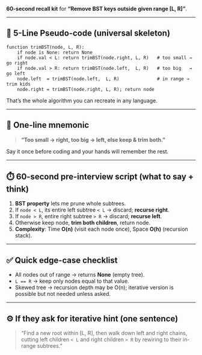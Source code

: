 **60-second recall kit** for **“Remove BST keys outside given range [L, R]”**.

---

## 🧠 5-Line Pseudo-code (universal skeleton)

```
function trimBST(node, L, R):
    if node is None: return None
    if node.val < L: return trimBST(node.right, L, R)   # too small → go right
    if node.val > R: return trimBST(node.left,  L, R)   # too big   → go left
    node.left  = trimBST(node.left,  L, R)              # in range → trim kids
    node.right = trimBST(node.right, L, R); return node
```

That’s the whole algorithm you can recreate in any language.

---

## 🔑 One-line mnemonic

> **“Too small → right, too big → left, else keep & trim both.”**

Say it once before coding and your hands will remember the rest.

---

## ⏱️ 60-second pre-interview script (what to say + think)

1. **BST property** lets me prune whole subtrees.
2. If `node < L`, its entire left subtree `< L` → discard; **recurse right**.
3. If `node > R`, entire right subtree `> R` → discard; **recurse left**.
4. Otherwise keep node, **trim both children**, return node.
5. **Complexity**: Time **O(n)** (visit each node once), Space **O(h)** (recursion stack).

---

## ✅ Quick edge-case checklist

* All nodes out of range → returns **None** (empty tree).
* `L == R` → keep only nodes equal to that value.
* Skewed tree → recursion depth may be O(n); iterative version is possible but not needed unless asked.

---

## ⚙️ If they ask for iterative hint (one sentence)

> “Find a new root within [L, R], then walk down left and right chains, cutting left children `< L` and right children `> R` by rewiring to their in-range subtrees.”
